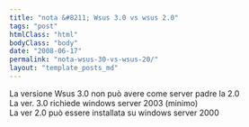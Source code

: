 ```yaml
---
title: "nota &#8211; Wsus 3.0 vs wsus 2.0"
tags: "post"
htmlClass: "html"
bodyClass: "body"
date: "2008-06-17"
permalink: "nota-wsus-30-vs-wsus-20/"
layout: "template_posts_md"
---
```

<p>La versione Wsus 3.0 non pu&#242; avere come server padre la 2.0<br />La ver. 3.0 richiede windows server 2003 (minimo)<br />La ver 2.0 pu&#242; essere installata su windows server 2000</p>
